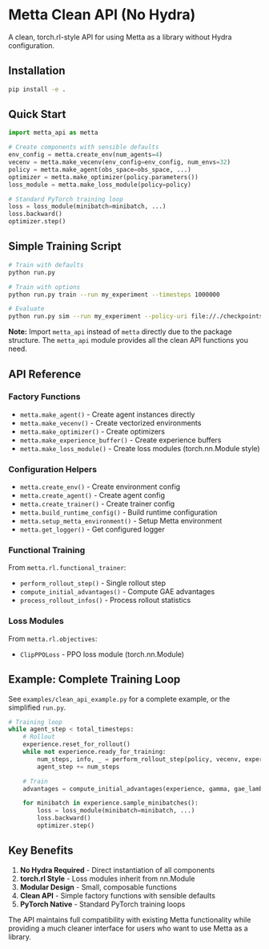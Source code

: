 # Metta Clean API (No Hydra)

A clean, torch.rl-style API for using Metta as a library without Hydra configuration.

## Installation

```bash
pip install -e .
```

## Quick Start

```python
import metta_api as metta

# Create components with sensible defaults
env_config = metta.create_env(num_agents=4)
vecenv = metta.make_vecenv(env_config=env_config, num_envs=32)
policy = metta.make_agent(obs_space=obs_space, ...)
optimizer = metta.make_optimizer(policy.parameters())
loss_module = metta.make_loss_module(policy=policy)

# Standard PyTorch training loop
loss = loss_module(minibatch=minibatch, ...)
loss.backward()
optimizer.step()
```

## Simple Training Script

```bash
# Train with defaults
python run.py

# Train with options
python run.py train --run my_experiment --timesteps 1000000

# Evaluate
python run.py sim --run my_experiment --policy-uri file://./checkpoints/policy.pt
```

**Note:** Import `metta_api` instead of `metta` directly due to the package structure. The `metta_api` module provides all the clean API functions you need.

## API Reference

### Factory Functions

- `metta.make_agent()` - Create agent instances directly
- `metta.make_vecenv()` - Create vectorized environments
- `metta.make_optimizer()` - Create optimizers
- `metta.make_experience_buffer()` - Create experience buffers
- `metta.make_loss_module()` - Create loss modules (torch.nn.Module style)

### Configuration Helpers

- `metta.create_env()` - Create environment config
- `metta.create_agent()` - Create agent config
- `metta.create_trainer()` - Create trainer config
- `metta.build_runtime_config()` - Build runtime configuration
- `metta.setup_metta_environment()` - Setup Metta environment
- `metta.get_logger()` - Get configured logger

### Functional Training

From `metta.rl.functional_trainer`:
- `perform_rollout_step()` - Single rollout step
- `compute_initial_advantages()` - Compute GAE advantages
- `process_rollout_infos()` - Process rollout statistics

### Loss Modules

From `metta.rl.objectives`:
- `ClipPPOLoss` - PPO loss module (torch.nn.Module)

## Example: Complete Training Loop

See `examples/clean_api_example.py` for a complete example, or the simplified `run.py`.

```python
# Training loop
while agent_step < total_timesteps:
    # Rollout
    experience.reset_for_rollout()
    while not experience.ready_for_training:
        num_steps, info, _ = perform_rollout_step(policy, vecenv, experience, device, timer)
        agent_step += num_steps

    # Train
    advantages = compute_initial_advantages(experience, gamma, gae_lambda, 1.0, 1.0, device)

    for minibatch in experience.sample_minibatches():
        loss = loss_module(minibatch=minibatch, ...)
        loss.backward()
        optimizer.step()
```

## Key Benefits

1. **No Hydra Required** - Direct instantiation of all components
2. **torch.rl Style** - Loss modules inherit from nn.Module
3. **Modular Design** - Small, composable functions
4. **Clean API** - Simple factory functions with sensible defaults
5. **PyTorch Native** - Standard PyTorch training loops

The API maintains full compatibility with existing Metta functionality while providing a much cleaner interface for users who want to use Metta as a library.
